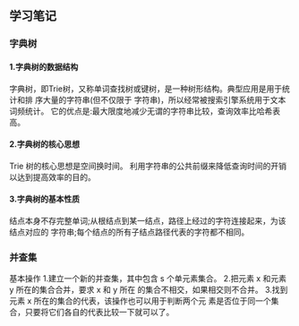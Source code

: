 ## 学习笔记
### 字典树
#### 1.字典树的数据结构
字典树，即Trie树，又称单词查找树或键树，是一种树形结构。典型应用是用于统计和排 序大量的字符串(但不仅限于 字符串)，所以经常被搜索引擎系统用于文本词频统计。
它的优点是:最大限度地减少无谓的字符串比较，查询效率比哈希表高。

#### 2.字典树的核心思想
Trie 树的核心思想是空间换时间。 利用字符串的公共前缀来降低查询时间的开销以达到提高效率的目的。

#### 3.字典树的基本性质
结点本身不存完整单词;从根结点到某一结点，路径上经过的字符连接起来，为该结点对应的 字符串;每个结点的所有子结点路径代表的字符都不相同。


### 并查集
 基本操作
1.建立一个新的并查集，其中包含 s 个单元素集合。
2.把元素 x 和元素 y 所在的集合合并，要求 x 和 y 所在
 的集合不相交，如果相交则不合并。
3.找到元素 x 所在的集合的代表，该操作也可以用于判断两个元 素是否位于同一个集合，只要将它们各自的代表比较一下就可以了。